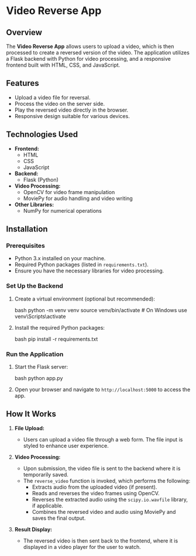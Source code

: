 # Video Reverse App

## Overview

The **Video Reverse App** allows users to upload a video, which is then processed to create a reversed version of the video. The application utilizes a Flask backend with Python for video processing, and a responsive frontend built with HTML, CSS, and JavaScript.

## Features

- Upload a video file for reversal.
- Process the video on the server side.
- Play the reversed video directly in the browser.
- Responsive design suitable for various devices.

## Technologies Used

- **Frontend:** 
  - HTML
  - CSS
  - JavaScript
- **Backend:**
  - Flask (Python)
- **Video Processing:**
  - OpenCV for video frame manipulation
  - MoviePy for audio handling and video writing
- **Other Libraries:**
  - NumPy for numerical operations

## Installation

### Prerequisites

- Python 3.x installed on your machine.
- Required Python packages (listed in `requirements.txt`).
- Ensure you have the necessary libraries for video processing.


### Set Up the Backend

1. Create a virtual environment (optional but recommended):

   bash
   python -m venv venv
   source venv/bin/activate  # On Windows use venv\Scripts\activate
   

2. Install the required Python packages:

   bash
   pip install -r requirements.txt
   

### Run the Application

1. Start the Flask server:

   bash
   python app.py
   

2. Open your browser and navigate to `http://localhost:5000` to access the app.

## How It Works

1. **File Upload:**
   - Users can upload a video file through a web form. The file input is styled to enhance user experience.

2. **Video Processing:**
   - Upon submission, the video file is sent to the backend where it is temporarily saved.
   - The `reverse_video` function is invoked, which performs the following:
     - Extracts audio from the uploaded video (if present).
     - Reads and reverses the video frames using OpenCV.
     - Reverses the extracted audio using the `scipy.io.wavfile` library, if applicable.
     - Combines the reversed video and audio using MoviePy and saves the final output.

3. **Result Display:**
   - The reversed video is then sent back to the frontend, where it is displayed in a video player for the user to watch.
